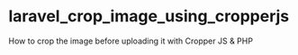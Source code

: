# laravel_crop_image_using_cropperjs
 How to crop the image before uploading it with Cropper JS & PHP
